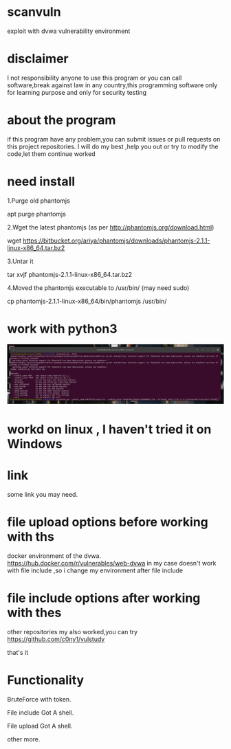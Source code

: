 # scanvuln
exploit with dvwa vulnerability environment

# disclaimer
I not responsibility anyone to use this program or you can call software,break against law in any country,this programming software only for learning purpose and only for security testing

# about the program
if this program have any problem,you can submit issues or pull requests on this project repositories.
I will do my best ,help you out or try to modify the code,let them continue worked

# need install
1.Purge old phantomjs

apt purge phantomjs

2.Wget the latest phantomjs (as per http://phantomjs.org/download.html)

wget https://bitbucket.org/ariya/phantomjs/downloads/phantomjs-2.1.1-linux-x86_64.tar.bz2

3.Untar it

tar xvjf phantomjs-2.1.1-linux-x86_64.tar.bz2

4.Moved the phantomjs executable to /usr/bin/ (may need sudo)

cp phantomjs-2.1.1-linux-x86_64/bin/phantomjs /usr/bin/

# work with python3

![image](https://raw.githubusercontent.com/actiononme/scanvuln/main/img/2022-08-25-094448_1794x497_scrot.png)

# workd on linux , I haven't tried it on Windows

# link
some link you may need.

# file upload options before working with ths
docker environment of the dvwa.
https://hub.docker.com/r/vulnerables/web-dvwa
in my case doesn't  work with file include ,so i change my environment after file include

# file include options after working with thes
other repositories my also worked,you can try
https://github.com/c0ny1/vulstudy

that's it

# Functionality 
BruteForce with token.

File include Got A shell.

File upload Got A shell.

other more.
